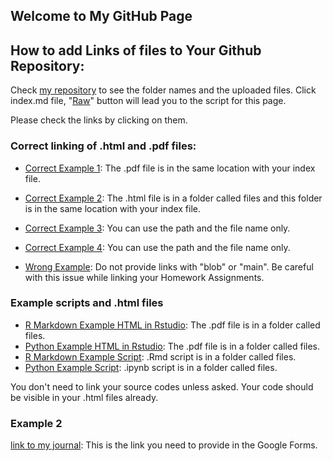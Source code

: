 ## Welcome to My GitHub Page 

## How to add Links of files to Your Github Repository:

Check [my repository](https://github.com/BU-IE-423/fall-23-ilaydacelenkk) to see the folder names and the uploaded files. Click index.md file, "[Raw](https://raw.githubusercontent.com/BU-IE-423/fall-23-ilaydacelenkk/main/index.md)" button will lead you to the script for this page. 

Please check the links by clicking on them. 

### Correct linking of .html and .pdf files:


* [Correct Example 1](https://bu-ie-423.github.io/fall-23-ilaydacelenkk/IE423_Fall23_Syllabus.pdf): The .pdf file is in the same location with your index file.
* [Correct Example 2](https://bu-ie-423.github.io/fall-23-ilaydacelenkk/files/How%20to%20export%20your%20work%20as%20an%20HTML%20file.pdf): The .html file is in a folder called files and this folder is in the same location with your index file.

* [Correct Example 3](IE423_Fall23_Syllabus.pdf): You can use the path and the file name only.

* [Correct Example 4](files/How%20to%20export%20your%20work%20as%20an%20HTML%20file.pdf): You can use the path and the file name only.

* [Wrong Example](https://github.com/BU-IE-423/fall-23-ilaydacelenkk/blob/main/IE423_Fall23_Syllabus.pdf): Do not provide links with "blob" or "main". Be careful with this issue while linking your Homework Assignments.


### Example scripts and .html files
* [R Markdown Example HTML in Rstudio](files/R_Markdown_Example_in_RStudio.html): The .pdf file is in a folder called files.
* [Python Example HTML in Rstudio](files/python_example_in_Jupyter_Notebook.html): The .pdf file is in a folder called files.
* [R Markdown Example Script](https://github.com/BU-IE-423/fall-23-ilaydacelenkk/blob/main/files/R_Markdown_Example_in_RStudio.Rmd): .Rmd script is in a folder called files.
* [Python Example Script](https://github.com/BU-IE-423/fall-23-ilaydacelenkk/blob/main/files/python_example_in_Jupyter_Notebook.ipynb): .ipynb script is in a folder called files.

You don't need to link your source codes unless asked. Your code should be visible in your .html files already. 


### Example 2

[link to my journal](https://https://bu-ie-423.github.io/fall-23-ilaydacelenkk/): This is the link you need to provide in the Google Forms.



